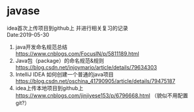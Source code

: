 # javase
idea首次上传项目到github上 并进行相关复习的记录   
Date:2019-05-30
1. java开发命名规范总结  
https://www.cnblogs.com/FocusIN/p/5811189.html
2. Java包（package）的命名规范&规则  
https://blog.csdn.net/injoymario/article/details/79634303
3. IntelliJ IDEA 如何创建一个普通的java项目  
https://blog.csdn.net/oschina_41790905/article/details/79475187  
4. idea上传本地项目到github上  
https://www.cnblogs.com/jinjiyese153/p/6796668.html （貌似不用配置git?）

